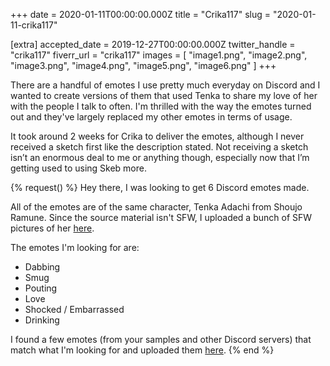 +++
date = 2020-01-11T00:00:00.000Z
title = "Crika117"
slug = "2020-01-11-crika117"

[extra]
accepted_date = 2019-12-27T00:00:00.000Z
twitter_handle = "crika117"
fiverr_url = "crika117"
images = [
  "image1.png",
  "image2.png",
  "image3.png",
  "image4.png",
  "image5.png",
  "image6.png"
]
+++

There are a handful of emotes I use pretty much everyday on Discord and I wanted to create versions of them that used Tenka to share my love of her with the people I talk to often. I'm thrilled with the way the emotes turned out and they've largely replaced my other emotes in terms of usage.

It took around 2 weeks for Crika to deliver the emotes, although I never received a sketch first like the description stated. Not receiving a sketch isn’t an enormous deal to me or anything though, especially now that I’m getting used to using Skeb more.

{% request() %}
Hey there, I was looking to get 6 Discord emotes made.

All of the emotes are of the same character, Tenka Adachi from Shoujo Ramune. Since the source material isn't SFW, I uploaded a bunch of SFW pictures of her [here](https://imgur.com/a/aql1JnX).

The emotes I'm looking for are:
- Dabbing
- Smug
- Pouting
- Love
- Shocked / Embarrassed
- Drinking

I found a few emotes (from your samples and other Discord servers) that match what I'm looking for and uploaded them [here](https://i.imgur.com/5A8LqSU.jpg).
{% end %}